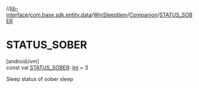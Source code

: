 //[lib-interface](../../../../index.md)/[com.base.sdk.entity.data](../../index.md)/[WmSleepItem](../index.md)/[Companion](index.md)/[STATUS_SOBER](-s-t-a-t-u-s_-s-o-b-e-r.md)

# STATUS_SOBER

[androidJvm]\
const val [STATUS_SOBER](-s-t-a-t-u-s_-s-o-b-e-r.md): [Int](https://kotlinlang.org/api/latest/jvm/stdlib/kotlin/-int/index.html) = 3

Sleep status of sober sleep
